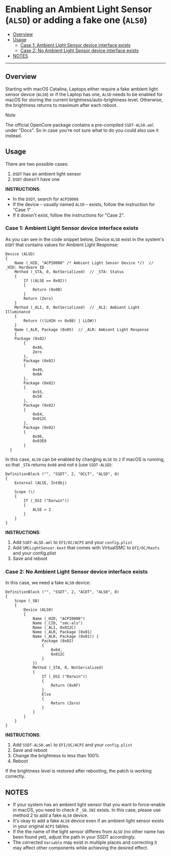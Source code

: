 # Enabling an Ambient Light Sensor (`ALSD`) or adding a fake one (`ALS0`)

- [Overview](#overview)
- [Usage](#usage)
  - [Case 1: Ambient Light Sensor device interface exists](#case-1-ambient-light-sensor-device-interface-exists)
  - [Case 2: No Ambient Light Sensor device interface exists](#case-2-no-ambient-light-sensor-device-interface-exists)
- [NOTES](#notes)

---

## Overview
Starting with macOS Catalina, Laptops either require a fake ambient light sensor device (`ALS0`) or if the Laptop has one, `ALSD` needs to be enabled for macOS for storing the current brightness/auto-brightness level. Otherwise, the brightness returns to maximum after each reboot.

> [!NOTE]
> 
> The official OpenCore package contains a pre-compiled `SSDT-ALS0.aml` under "Docs". So in case you're not sure what to do you could also use it instead.

## Usage
There are two possible cases: 

1. `DSDT` has an ambient light sensor
2. `DSDT` doesn't have one

**INSTRUCTIONS**:

- In the `DSDT`, search for `ACPI0008`
- If the device – usually named `ALSD` – exists, follow the instruction for "Case 1"
- If it doesn't exist, follow the instructions for "Case 2".

### Case 1: Ambient Light Sensor device interface exists
As you can see in the code snippet below, Device `ALSD` exist in the system's `DSDT` that contains values for Ambient Light Response:

```asl
Device (ALSD)
{
	Name (_HID, "ACPI0008" /* Ambient Light Sensor Device */)  // _HID: Hardware ID
  	Method (_STA, 0, NotSerialized)  // _STA: Status
  	{
  		If ((ALSE == 0x02))
  		{
      		Return (0x0B)
    	}
    	Return (Zero)
    }
    Method (_ALI, 0, NotSerialized)  // _ALI: Ambient Light Illuminance
    {
    	Return (((LHIH << 0x08) | LLOW))
    }
	Name (_ALR, Package (0x05)  // _ALR: Ambient Light Response
	{
	Package (0x02)
    	{
            0x46,
            Zero
    	},
    	Package (0x02)
    	{
            0x49,
            0x0A
    	},
    	Package (0x02)
    	{
            0x55,
            0x50
    	},
    	Package (0x02)
    	{
            0x64,
            0x012C
    	},
    	Package (0x02)
    	{
    	    0x96,
    	    0x03E8
    	}
  }
```
  
In this case, `ALS0` can be enabled by changing `ALSE` to `2` if macOS is running, so that `_STA` returns `0x08` and not `0` (use `SSDT-ALSD`):

```asl
DefinitionBlock ("", "SSDT", 2, "OCLT", "ALSD", 0)
{
    External (ALSE, IntObj)

    Scope (\)
    {
        If (_OSI ("Darwin"))
        {
            ALSE = 2       
        }
    }
}
```
**INSTRUCTIONS**:

1. Add `SSDT-ALSD.aml` to `EFI/OC/ACPI` and your `config.plist`
2. Add `SMCLightSensor.kext` that comes with VirtualSMC to `EFI/OC/Kexts` and your config.plist
3. Save and reboot

### Case 2: No Ambient Light Sensor device interface exists
In this case, we need a fake `ALS0` device:

```asl
DefinitionBlock ("", "SSDT", 2, "ACDT", "ALS0", 0)
{
    Scope (_SB)
    {
        Device (ALS0)
        {
            Name (_HID, "ACPI0008")
            Name (_CID, "smc-als")
            Name (_ALI, 0x012C)
            Name (_ALR, Package (0x01)
            Name (_ALR, Package (0x01)) {
                Package (0x02)
                {
                    0x64,
                    0x012C
                }
            })
            Method (_STA, 0, NotSerialized)
            {
                If (_OSI ("Darwin"))
                {
                    Return (0x0F)
                }
                Else
                {
                    Return (Zero)
                }
            }
        }
    }
}
```
**INSTRUCTIONS**:

1. Add `SSDT-ALS0.aml` to `EFI/OC/ACPI` and your `config.plist`
2. Save and reboot
3. Change the brightness to less than 100%
4. Reboot

If the brightness level is restored after rebooting, the patch is working correctly.

## NOTES
- If your system has an ambient light sensor that you want to force-enable in macOS, you need to check if `_SB.INI` exists. In this case, please use method 2 to add a fake `ALS0` device.
- It's okay to add a fake `ALS0` device even if an ambient light sensor exists in your original `ACPI` tables.
- If the the name of the light sensor differes from `ALSD` (no other name has been found yet), adjust the path in your SSDT accordingly.
- The corrected `Variable` may exist in multiple places and correcting it may affect other components while achieving the desired effect.
